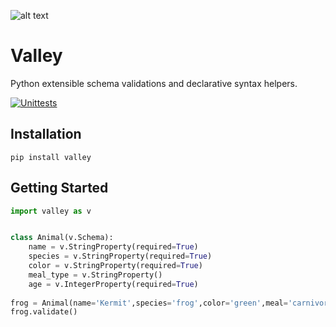 ![alt text](https://s3.amazonaws.com/capless/images/valley-small.png "Valley - Extensible Schema Validations and Declarative Syntax Helpers")

# Valley

Python extensible schema validations and declarative syntax helpers.

[![Unittests](https://github.com/capless/valley/actions/workflows/main.yml/badge.svg?branch=master)](https://github.com/capless/valley/actions/workflows/main.yml)

## Installation

```shell
pip install valley
```

## Getting Started

```python
import valley as v


class Animal(v.Schema):
    name = v.StringProperty(required=True)
    species = v.StringProperty(required=True)
    color = v.StringProperty(required=True)
    meal_type = v.StringProperty()
    age = v.IntegerProperty(required=True)
    
frog = Animal(name='Kermit',species='frog',color='green',meal='carnivore',age=1)
frog.validate()
```

